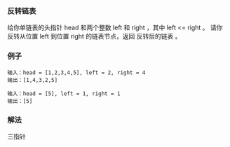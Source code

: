 ### 反转链表
给你单链表的头指针 head 和两个整数 left 和 right ，其中 left <= right 。
请你反转从位置 left 到位置 right 的链表节点，返回 反转后的链表 。
### 例子
```text
输入：head = [1,2,3,4,5], left = 2, right = 4
输出：[1,4,3,2,5]
```
```text
输入：head = [5], left = 1, right = 1
输出：[5]
```
### 解法
三指针
